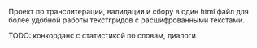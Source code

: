 Проект по транслитерации, валидации и сбору в один html файл для более удобной работы текстгридов с расшифрованными текстами.

TODO: конкорданс с статистикой по словам, диалоги
